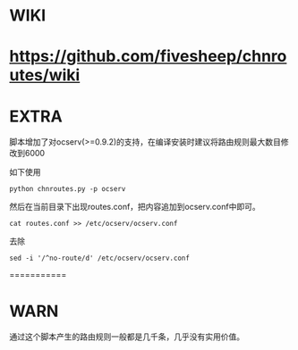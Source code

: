 # WIKI
https://github.com/fivesheep/chnroutes/wiki
===========
# EXTRA
脚本增加了对ocserv(>=0.9.2)的支持，在编译安装时建议将路由规则最大数目修改到6000

如下使用

```shell
python chnroutes.py -p ocserv
```

然后在当前目录下出现routes.conf，把内容追加到ocserv.conf中即可。

```shell
cat routes.conf >> /etc/ocserv/ocserv.conf
```

去除

```shell
sed -i '/^no-route/d' /etc/ocserv/ocserv.conf
```
===========
# WARN
通过这个脚本产生的路由规则一般都是几千条，几乎没有实用价值。
